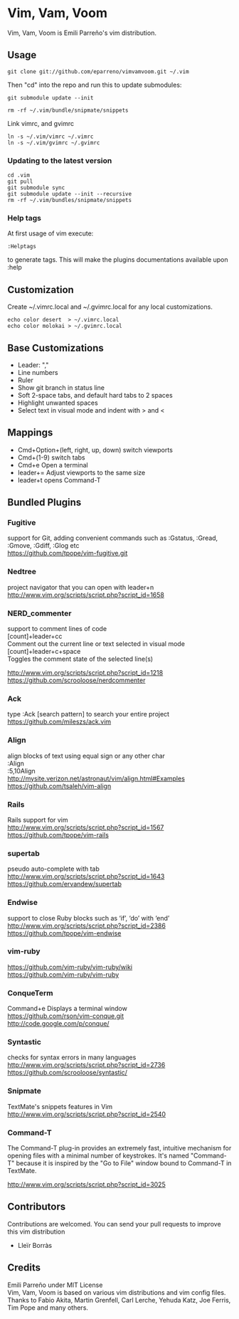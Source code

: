 # Vim, Vam, Voom

Vim, Vam, Voom is Emili Parreño's vim distribution.

## Usage

    git clone git://github.com/eparreno/vimvamvoom.git ~/.vim

Then "cd" into the repo and run this to update submodules:

    git submodule update --init

    rm -rf ~/.vim/bundle/snipmate/snippets

Link vimrc, and gvimrc

    ln -s ~/.vim/vimrc ~/.vimrc
    ln -s ~/.vim/gvimrc ~/.gvimrc

### Updating to the latest version

    cd .vim
    git pull
    git submodule sync
    git submodule update --init --recursive
    rm -rf ~/.vim/bundles/snipmate/snippets

### Help tags

At first usage of vim execute:

    :Helptags

to generate tags. This will make the plugins documentations available upon :help

## Customization

Create ~/.vimrc.local and ~/.gvimrc.local for any local customizations.

    echo color desert  > ~/.vimrc.local
    echo color molokai > ~/.gvimrc.local

## Base Customizations

* Leader: ","
* Line numbers
* Ruler
* Show git branch in status line
* Soft 2-space tabs, and default hard tabs to 2 spaces
* Highlight unwanted spaces
* Select text in visual mode and indent with > and <

## Mappings

* Cmd+Option+(left, right, up, down) switch viewports
* Cmd+(1-9) switch tabs
* Cmd+e Open a terminal
* leader+=  Adjust viewports to the same size
* leader+t opens Command-T

## Bundled Plugins

### Fugitive

support for Git, adding convenient commands such as :Gstatus, :Gread, :Gmove, :Gdiff, :Glog etc<br/>
https://github.com/tpope/vim-fugitive.git

### Nedtree

project navigator that you can open with leader+n<br/>
http://www.vim.org/scripts/script.php?script_id=1658

### NERD_commenter

support to comment lines of code<br/>
[count]+leader+cc<br/>
Comment out the current line or text selected in visual mode<br/>
[count]+leader+c+space<br/>
Toggles the comment state of the selected line(s)<br/>

http://www.vim.org/scripts/script.php?script_id=1218<br/>
https://github.com/scrooloose/nerdcommenter<br/>

### Ack

type :Ack [search pattern] to search your entire project<br/>
https://github.com/mileszs/ack.vim

### Align

align blocks of text using equal sign or any other char<br/>
:Align<br/>
:5,10Align<br/>
http://mysite.verizon.net/astronaut/vim/align.html#Examples<br/>
https://github.com/tsaleh/vim-align<br/>


### Rails

Rails support for vim<br/>
http://www.vim.org/scripts/script.php?script_id=1567<br/>
https://github.com/tpope/vim-rails

### supertab

pseudo auto-complete with tab<br/>
http://www.vim.org/scripts/script.php?script_id=1643<br/>
https://github.com/ervandew/supertab

### Endwise

support to close Ruby blocks such as ‘if’, ‘do’ with ‘end’<br/>
http://www.vim.org/scripts/script.php?script_id=2386<br/>
https://github.com/tpope/vim-endwise

### vim-ruby

https://github.com/vim-ruby/vim-ruby/wiki<br/>
https://github.com/vim-ruby/vim-ruby

### ConqueTerm

Command+e Displays a terminal window<br/>
https://github.com/rson/vim-conque.git<br/>
http://code.google.com/p/conque/

### Syntastic

checks for syntax errors in many languages<br/>
http://www.vim.org/scripts/script.php?script_id=2736<br/>
https://github.com/scrooloose/syntastic/

### Snipmate

TextMate's snippets features in Vim<br/>
http://www.vim.org/scripts/script.php?script_id=2540

### Command-T

The Command-T plug-in provides an extremely fast, intuitive mechanism for opening files with
a minimal number of keystrokes. It's named "Command-T" because it is inspired by the "Go to File" 
window bound to Command-T in TextMate. 

http://www.vim.org/scripts/script.php?script_id=3025

## Contributors

Contributions are welcomed. You can send your pull requests to improve this vim distribution

* Lleïr Borràs

## Credits

Emili Parreño under MIT License<br/>
Vim, Vam, Voom is based on various vim distributions and vim config files.<br/>
Thanks to Fabio Akita, Martin Grenfell, Carl Lerche, Yehuda Katz, Joe Ferris, Tim Pope and many others.
